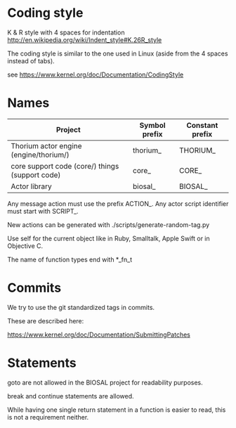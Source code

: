 
# Coding style

K & R style with 4 spaces for indentation
http://en.wikipedia.org/wiki/Indent_style#K.26R_style

The coding style is similar to the one used in Linux (aside from the 4 spaces instead of tabs).

see https://www.kernel.org/doc/Documentation/CodingStyle

# Names

| Project | Symbol prefix | Constant prefix |
| --- | --- | --- |
| Thorium actor engine (engine/thorium/) | thorium_ | THORIUM_ |
| core support code (core/) things (support code) | core_ | CORE_ |
| Actor library | biosal_ | BIOSAL_ |

Any message action must use the prefix ACTION_.
Any actor script identifier must start with SCRIPT_.

New actions can be generated with ./scripts/generate-random-tag.py

Use self for the current object like in Ruby, Smalltalk, Apple Swift
or in Objective C.

The name of function types end with  *_fn_t

# Commits

We try to use the git standardized tags in commits.

These are described here:

https://www.kernel.org/doc/Documentation/SubmittingPatches


# Statements

goto are not allowed in the BIOSAL project for readability purposes.

break and continue statements are allowed.

While having one single return statement in a function is easier to read,
this is not a requirement neither.

